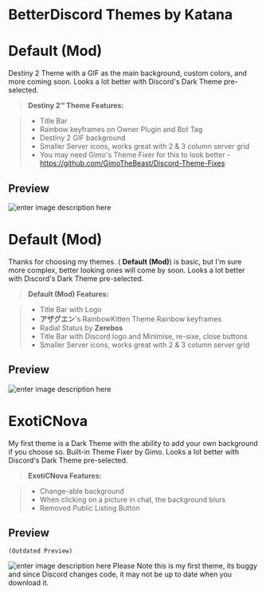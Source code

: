 # BetterDiscord Themes by Katana

Default (Mod)
===================
Destiny 2 Theme with a GIF as the main background, custom colors, and more coming soon.
Looks a lot better with Discord's Dark Theme pre-selected.
> ****Destiny 2™ Theme** Features:**

> - Title Bar
> - Rainbow keyframes on Owner Plugin and Bot Tag
> - Destiny 2 GIF background
> - Smaller Server icons, works great with 2 & 3 column server grid
> - You may need Gimo's Theme Fixer for this to look better - https://github.com/GimoTheBeast/Discord-Theme-Fixes

Preview
-------------
![enter image description here](http://www.exoticmods.us/img/github/BD-Themes/Capture3.PNG)

Default (Mod)
===================
Thanks for choosing my themes. (<i class="icon-file"></i> **Default (Mod)**) is basic, but I'm sure more complex, better looking ones will come by soon.
Looks a lot better with Discord's Dark Theme pre-selected.
> ****Default (Mod)** Features:**

> - Title Bar with Logo
> - **アザグエン**'s RainbowKitten Theme Rainbow keyframes
> - Radial Status by **Zerebos**
> - Title Bar with Discord logo and Minimise, re-sixe, close buttons
> - Smaller Server icons, works great with 2 & 3 column server grid

Preview
-------------
![enter image description here](http://www.exoticmods.us/img/github/BD-Themes/Capture1.PNG)

ExotiCNova
===================
My first theme is a Dark Theme with the ability to add your own background if you choose so. Built-in Theme Fixer by Gimo.
Looks a lot better with Discord's Dark Theme pre-selected.
> ****ExotiCNova** Features:**

> - Change-able background
> - When clicking on a picture in chat, the background blurs
> - Removed Public Listing Button

Preview
-------------
    (Outdated Preview)
![enter image description here](http://www.exoticmods.us/img/github/BD-Themes/Capture2.PNG)
Please Note this is my first theme, its buggy and since Discord changes code, it may not be up to date when you download it.
